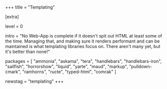 +++
title = "Templating"

[extra]

level = 0

intro = "No Web-App is complete if it doesn't spit out HTML at least some of the time. Managing that, and making sure it renders performant and can be maintained is what templating libraries focus on. There aren't many yet, but it's better than none!"

packages = [
  "ammonia",
  "askama",
  "tera",
  "handlebars",
  "handlebars-iron",
  "sailfish",
  "horrorshow",
  "liquid",
  "yarte",
  "maud",
  "markup",
  "pulldown-cmark",
  "ramhorns",
  "ructe",
  "typed-html",
  "comrak"
]

newstag = "templating"
+++
